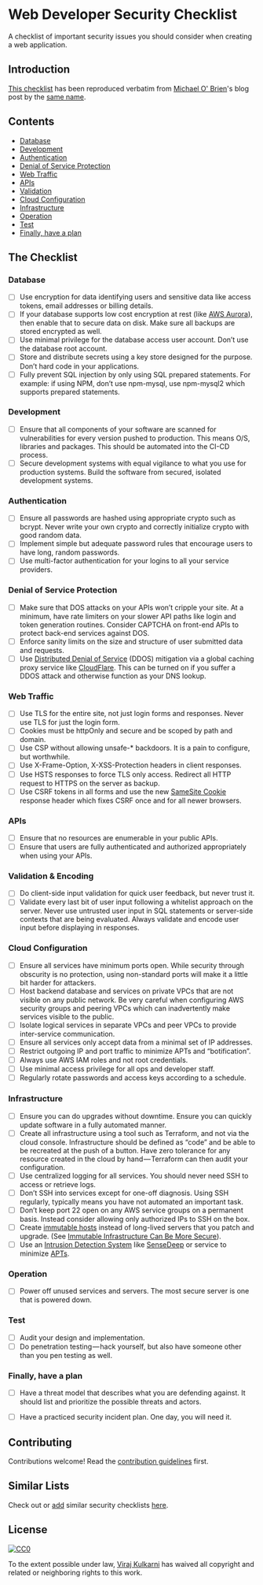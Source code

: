 # Web Developer Security Checklist

A checklist of important security issues you should consider when creating a web application.

## Introduction

[This checklist](#the-checklist) has been reproduced verbatim from [Michael O' Brien](https://simplesecurity.sensedeep.com/@sensedeep)'s blog post by the [same name](https://www.sensedeep.com/blog/posts/stories/web-developer-security-checklist.html).

## Contents
- [Database](#database)
- [Development](#development)
- [Authentication](#authentication)
- [Denial of Service Protection](#denial-of-service-protection)
- [Web Traffic](#web-traffic)
- [APIs](#apis)
- [Validation](#validation)
- [Cloud Configuration](#cloud-configuration)
- [Infrastructure](#infrastructure)
- [Operation](#operation)
- [Test](#test)
- [Finally, have a plan](#finally-have-a-plan)

## The Checklist


### Database

- [ ] Use encryption for data identifying users and sensitive data like access tokens, email addresses or billing details.
- [ ] If your database supports low cost encryption at rest (like [AWS Aurora](https://aws.amazon.com/about-aws/whats-new/2015/12/amazon-aurora-now-supports-encryption-at-rest/)), then enable that to secure data on disk. Make sure all backups are stored encrypted as well.
- [ ] Use minimal privilege for the database access user account. Don’t use the database root account.
- [ ] Store and distribute secrets using a key store designed for the purpose. Don’t hard code in your applications.
- [ ] Fully prevent SQL injection by only using SQL prepared statements. For example: if using NPM, don’t use npm-mysql, use npm-mysql2 which supports prepared statements.

### Development

- [ ] Ensure that all components of your software are scanned for vulnerabilities for every version pushed to production. This means O/S, libraries and packages. This should be automated into the CI-CD process.
- [ ] Secure development systems with equal vigilance to what you use for production systems. Build the software from secured, isolated development systems.

### Authentication

- [ ] Ensure all passwords are hashed using appropriate crypto such as bcrypt. Never write your own crypto and correctly initialize crypto with good random data.
- [ ] Implement simple but adequate password rules that encourage users to have long, random passwords.
- [ ] Use multi-factor authentication for your logins to all your service providers.

### Denial of Service Protection

- [ ] Make sure that DOS attacks on your APIs won’t cripple your site. At a minimum, have rate limiters on your slower API paths like login and token generation routines. Consider CAPTCHA on front-end APIs to protect back-end services against DOS.
- [ ] Enforce sanity limits on the size and structure of user submitted data and requests.
- [ ] Use [Distributed Denial of Service](https://en.wikipedia.org/wiki/Denial-of-service_attack) (DDOS) mitigation via a global caching proxy service like [CloudFlare](https://www.cloudflare.com/). This can be turned on if you suffer a DDOS attack and otherwise function as your DNS lookup.

### Web Traffic

- [ ] Use TLS for the entire site, not just login forms and responses. Never use TLS for just the login form.
- [ ] Cookies must be httpOnly and secure and be scoped by path and domain.
- [ ] Use CSP without allowing unsafe-* backdoors. It is a pain to configure, but worthwhile.
- [ ] Use X-Frame-Option, X-XSS-Protection headers in client responses.
- [ ] Use HSTS responses to force TLS only access. Redirect all HTTP request to HTTPS on the server as backup.
- [ ] Use CSRF tokens in all forms and use the new [SameSite Cookie](https://scotthelme.co.uk/csrf-is-dead/) response header which fixes CSRF once and for all newer browsers.

### APIs

- [ ] Ensure that no resources are enumerable in your public APIs.
- [ ] Ensure that users are fully authenticated and authorized appropriately when using your APIs.

### Validation & Encoding

- [ ] Do client-side input validation for quick user feedback, but never trust it.
- [ ] Validate every last bit of user input following a whitelist approach on the server. Never use untrusted user input in SQL statements or server-side contexts that are being evaluated. Always validate and encode user input before displaying in responses.

### Cloud Configuration

- [ ] Ensure all services have minimum ports open. While security through obscurity is no protection, using non-standard ports will make it a little bit harder for attackers.
- [ ] Host backend database and services on private VPCs that are not visible on any public network. Be very careful when configuring AWS security groups and peering VPCs which can inadvertently make services visible to the public.
- [ ] Isolate logical services in separate VPCs and peer VPCs to provide inter-service communication.
- [ ] Ensure all services only accept data from a minimal set of IP addresses.
- [ ] Restrict outgoing IP and port traffic to minimize APTs and “botification”.
- [ ] Always use AWS IAM roles and not root credentials.
- [ ] Use minimal access privilege for all ops and developer staff.
- [ ] Regularly rotate passwords and access keys according to a schedule.

### Infrastructure

- [ ] Ensure you can do upgrades without downtime. Ensure you can quickly update software in a fully automated manner.
- [ ] Create all infrastructure using a tool such as Terraform, and not via the cloud console. Infrastructure should be defined as “code” and be able to be recreated at the push of a button. Have zero tolerance for any resource created in the cloud by hand — Terraform can then audit your configuration.
- [ ] Use centralized logging for all services. You should never need SSH to access or retrieve logs.
- [ ] Don’t SSH into services except for one-off diagnosis. Using SSH regularly, typically means you have not automated an important task.
- [ ] Don’t keep port 22 open on any AWS service groups on a permanent basis. Instead consider allowing only authorized IPs to SSH on the box.
- [ ] Create [immutable hosts](http://chadfowler.com/2013/06/23/immutable-deployments.html) instead of long-lived servers that you patch and upgrade. (See [Immutable Infrastructure Can Be More Secure](https://simplesecurity.sensedeep.com/immutable-infrastructure-can-be-dramatically-more-secure-238f297eca49)).
- [ ] Use an [Intrusion Detection System](https://en.wikipedia.org/wiki/Intrusion_detection_system) like [SenseDeep](https://www.sensedeep.com/) or service to minimize [APTs](https://en.wikipedia.org/wiki/Advanced_persistent_threat).

### Operation
- [ ] Power off unused services and servers. The most secure server is one that is powered down.

### Test
- [ ] Audit your design and implementation.
- [ ] Do penetration testing — hack yourself, but also have someone other than you pen testing as well.

### Finally, have a plan
- [ ] Have a threat model that describes what you are defending against. It should list and prioritize the possible threats and actors.
- [ ] Have a practiced security incident plan. One day, you will need it.


## Contributing

Contributions welcome! Read the [contribution guidelines](CONTRIBUTING.md) first.

## Similar Lists
Check out or [add](CONTRIBUTING.md) similar security checklists [here](SIMILAR.md).


## License

[![CC0](http://mirrors.creativecommons.org/presskit/buttons/88x31/svg/cc-zero.svg)](https://creativecommons.org/publicdomain/zero/1.0/)

To the extent possible under law, [Viraj Kulkarni](http://virajkulkarni.me/) has waived all copyright and related or neighboring rights to this work.

